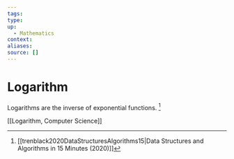 ```yaml
---
tags:
type:
up:
  - Mathematics
context:
aliases:
source: []
---
```


# Logarithm

Logarithms are the inverse of exponential functions. [^1]

[[Logarithm, Computer Science]]

[^1]: [[trenblack2020DataStructuresAlgorithms15|Data Structures and Algorithms in 15 Minutes (2020)]]
